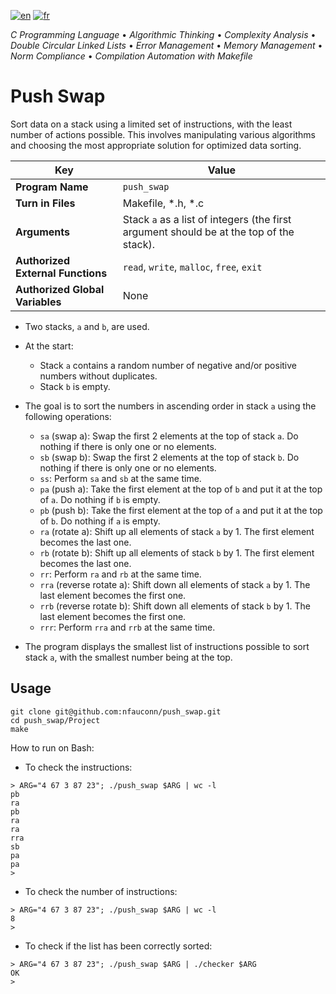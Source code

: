 [![en](https://img.shields.io/badge/lang-en-pink.svg)](https://github.com/nfauconn/push_swap/blob/master/README.md)
[![fr](https://img.shields.io/badge/lang-fr-purple.svg)](https://github.com/nfauconn/push_swap/blob/master/README.fr.md)

*C Programming Language* • *Algorithmic Thinking* • *Complexity Analysis* • *Double Circular Linked Lists* • *Error Management* • *Memory Management* • *Norm Compliance* • *Compilation Automation with Makefile*

# Push Swap

Sort data on a stack using a limited set of instructions, with the least number of actions possible. This involves manipulating various algorithms and choosing the most appropriate solution for optimized data sorting.

| Key | Value |
| --- | --- |
| **Program Name** | `push_swap` |
| **Turn in Files** | Makefile, *.h, *.c |
| **Arguments** | Stack `a` as a list of integers (the first argument should be at the top of the stack). |
| **Authorized External Functions** | `read`, `write`, `malloc`, `free`, `exit` |
| **Authorized Global Variables** | None |

- Two stacks, `a` and `b`, are used.
- At the start:
	- Stack `a` contains a random number of negative and/or positive numbers without duplicates.
	- Stack `b` is empty.
- The goal is to sort the numbers in ascending order in stack `a` using the following operations:
	- `sa` (swap a): Swap the first 2 elements at the top of stack `a`. Do nothing if there is only one or no elements.
	- `sb` (swap b): Swap the first 2 elements at the top of stack `b`. Do nothing if there is only one or no elements.
	- `ss`: Perform `sa` and `sb` at the same time.
	- `pa` (push a): Take the first element at the top of `b` and put it at the top of `a`. Do nothing if `b` is empty.
	- `pb` (push b): Take the first element at the top of `a` and put it at the top of `b`. Do nothing if `a` is empty.
	- `ra` (rotate a): Shift up all elements of stack `a` by 1. The first element becomes the last one.
	- `rb` (rotate b): Shift up all elements of stack `b` by 1. The first element becomes the last one.
	- `rr`: Perform `ra` and `rb` at the same time.
	- `rra` (reverse rotate a): Shift down all elements of stack `a` by 1. The last element becomes the first one.
	- `rrb` (reverse rotate b): Shift down all elements of stack `b` by 1. The last element becomes the first one.
	- `rrr`: Perform `rra` and `rrb` at the same time.

- The program displays the smallest list of instructions possible to sort stack `a`, with the smallest number being at the top.

## Usage

```shell
git clone git@github.com:nfauconn/push_swap.git
cd push_swap/Project
make
```
How to run on Bash:

- To check the instructions:
```shell
> ARG="4 67 3 87 23"; ./push_swap $ARG | wc -l
pb
ra
pb
ra
ra
rra
sb
pa
pa
>
```

- To check the number of instructions:
```shell
> ARG="4 67 3 87 23"; ./push_swap $ARG | wc -l
8
>
```

- To check if the list has been correctly sorted:
```shell
> ARG="4 67 3 87 23"; ./push_swap $ARG | ./checker $ARG
OK
>
```
